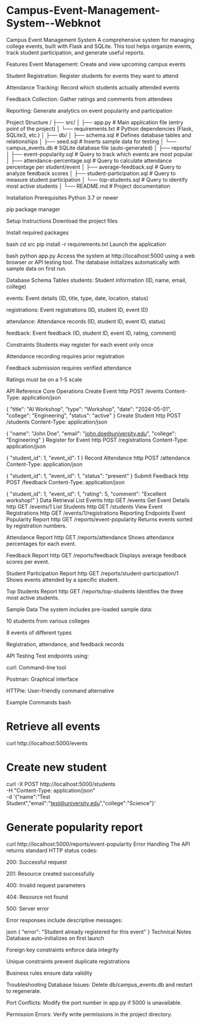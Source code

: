 # Campus-Event-Management-System--Webknot

Campus Event Management System
A comprehensive system for managing college events, built with Flask and SQLite. This tool helps organize events, track student participation, and generate useful reports.

Features
Event Management: Create and view upcoming campus events

Student Registration: Register students for events they want to attend

Attendance Tracking: Record which students actually attended events

Feedback Collection: Gather ratings and comments from attendees

Reporting: Generate analytics on event popularity and participation

Project Structure
/
├── src/
│   ├── app.py              # Main application file (entry point of the project)
│   └── requirements.txt    # Python dependencies (Flask, SQLite3, etc.)
│
├── db/
│   ├── schema.sql          # Defines database tables and relationships
│   ├── seed.sql            # Inserts sample data for testing
│   └── campus_events.db    # SQLite database file (auto-generated)
│
├── reports/
│   ├── event-popularity.sql      # Query to track which events are most popular
│   ├── attendance-percentage.sql # Query to calculate attendance percentage per student/event
│   ├── average-feedback.sql      # Query to analyze feedback scores
│   ├── student-participation.sql # Query to measure student participation
│   └── top-students.sql          # Query to identify most active students
│
└── README.md              # Project documentation


Installation
Prerequisites
Python 3.7 or newer

pip package manager

Setup Instructions
Download the project files

Install required packages

bash
cd src
pip install -r requirements.txt
Launch the application

bash
python app.py
Access the system at http://localhost:5000 using a web browser or API testing tool. The database initializes automatically with sample data on first run.

Database Schema
Tables
students: Student information (ID, name, email, college)

events: Event details (ID, title, type, date, location, status)

registrations: Event registrations (ID, student ID, event ID)

attendance: Attendance records (ID, student ID, event ID, status)

feedback: Event feedback (ID, student ID, event ID, rating, comment)

Constraints
Students may register for each event only once

Attendance recording requires prior registration

Feedback submission requires verified attendance

Ratings must be on a 1-5 scale

API Reference
Core Operations
Create Event
http
POST /events
Content-Type: application/json

{
  "title": "AI Workshop",
  "type": "Workshop",
  "date": "2024-05-01",
  "college": "Engineering",
  "status": "active"
}
Create Student
http
POST /students
Content-Type: application/json

{
  "name": "John Doe",
  "email": "john.doe@university.edu",
  "college": "Engineering"
}
Register for Event
http
POST /registrations
Content-Type: application/json

{
  "student_id": 1,
  "event_id": 1
}
Record Attendance
http
POST /attendance
Content-Type: application/json

{
  "student_id": 1,
  "event_id": 1,
  "status": "present"
}
Submit Feedback
http
POST /feedback
Content-Type: application/json

{
  "student_id": 1,
  "event_id": 1,
  "rating": 5,
  "comment": "Excellent workshop!"
}
Data Retrieval
List Events
http
GET /events
Get Event Details
http
GET /events/1
List Students
http
GET /students
View Event Registrations
http
GET /events/1/registrations
Reporting Endpoints
Event Popularity Report
http
GET /reports/event-popularity
Returns events sorted by registration numbers.

Attendance Report
http
GET /reports/attendance
Shows attendance percentages for each event.

Feedback Report
http
GET /reports/feedback
Displays average feedback scores per event.

Student Participation Report
http
GET /reports/student-participation/1
Shows events attended by a specific student.

Top Students Report
http
GET /reports/top-students
Identifies the three most active students.

Sample Data
The system includes pre-loaded sample data:

10 students from various colleges

8 events of different types

Registration, attendance, and feedback records

API Testing
Test endpoints using:

curl: Command-line tool

Postman: Graphical interface

HTTPie: User-friendly command alternative

Example Commands
bash
# Retrieve all events
curl http://localhost:5000/events

# Create new student
curl -X POST http://localhost:5000/students \
  -H "Content-Type: application/json" \
  -d '{"name":"Test Student","email":"test@university.edu","college":"Science"}'

# Generate popularity report
curl http://localhost:5000/reports/event-popularity
Error Handling
The API returns standard HTTP status codes:

200: Successful request

201: Resource created successfully

400: Invalid request parameters

404: Resource not found

500: Server error

Error responses include descriptive messages:

json
{
  "error": "Student already registered for this event"
}
Technical Notes
Database auto-initializes on first launch

Foreign key constraints enforce data integrity

Unique constraints prevent duplicate registrations

Business rules ensure data validity

Troubleshooting
Database Issues: Delete db/campus_events.db and restart to regenerate.

Port Conflicts: Modify the port number in app.py if 5000 is unavailable.

Permission Errors: Verify write permissions in the project directory.

